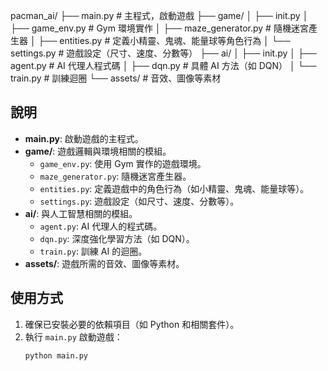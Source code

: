 pacman_ai/
├── main.py # 主程式，啟動遊戲
├── game/
│ ├── init.py
│ ├── game_env.py # Gym 環境實作
│ ├── maze_generator.py # 隨機迷宮產生器
│ ├── entities.py # 定義小精靈、鬼魂、能量球等角色行為
│ └── settings.py # 遊戲設定（尺寸、速度、分數等）
├── ai/
│ ├── init.py
│ ├── agent.py # AI 代理人程式碼
│ ├── dqn.py # 具體 AI 方法（如 DQN）
│ └── train.py # 訓練迴圈
└── assets/ # 音效、圖像等素材
## 說明

- **main.py**: 啟動遊戲的主程式。
- **game/**: 遊戲邏輯與環境相關的模組。
  - `game_env.py`: 使用 Gym 實作的遊戲環境。
  - `maze_generator.py`: 隨機迷宮產生器。
  - `entities.py`: 定義遊戲中的角色行為（如小精靈、鬼魂、能量球等）。
  - `settings.py`: 遊戲設定（如尺寸、速度、分數等）。
- **ai/**: 與人工智慧相關的模組。
  - `agent.py`: AI 代理人的程式碼。
  - `dqn.py`: 深度強化學習方法（如 DQN）。
  - `train.py`: 訓練 AI 的迴圈。
- **assets/**: 遊戲所需的音效、圖像等素材。

## 使用方式

1. 確保已安裝必要的依賴項目（如 Python 和相關套件）。
2. 執行 `main.py` 啟動遊戲：
   ```bash
   python main.py